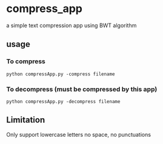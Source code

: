 # compress_app
a simple text compression app using BWT algorithm 

## usage 
### To compress 
```python compressApp.py -compress filename```


### To decompress (must be compressed by this app)
```python compressApp.py -decompress filename```

## Limitation 
Only support lowercase letters 
no space, no punctuations 
